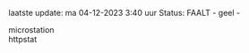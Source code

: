 laatste update: 
ma 04-12-2023  3:40   uur 
Status: FAALT - geel - 
<div class="service Y">microstation</div><div class="service Y">httpstat</div>